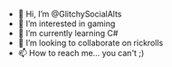 - 👋 Hi, I’m @GlitchySocialAlts
- 👀 I’m interested in gaming
- 🌱 I’m currently learning C#
- 💞️ I’m looking to collaborate on rickrolls
- 📫 How to reach me... you can't ;)

<!---
GlitchySocialAlts/GlitchySocialAlts is a ✨ special ✨ repository because its `README.md` (this file) appears on your GitHub profile.
You can click the Preview link to take a look at your changes.
--->
